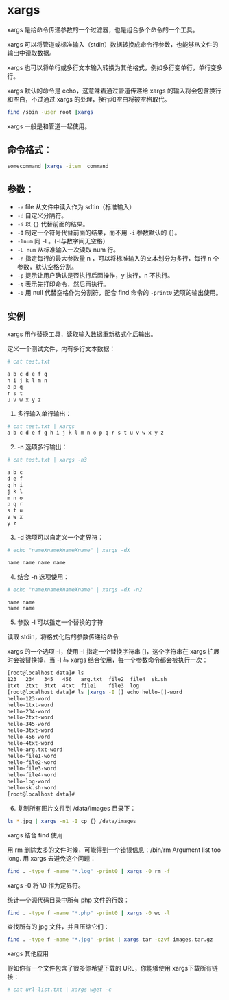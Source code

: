 # xargs

xargs 是给命令传递参数的一个过滤器，也是组合多个命令的一个工具。

xargs 可以将管道或标准输入（stdin）数据转换成命令行参数，也能够从文件的输出中读取数据。

xargs 也可以将单行或多行文本输入转换为其他格式，例如多行变单行，单行变多行。

xargs 默认的命令是 echo，这意味着通过管道传递给 xargs 的输入将会包含换行和空白，不过通过 xargs 的处理，换行和空白将被空格取代。

```bash
find /sbin -user root |xargs
```

xargs 一般是和管道一起使用。

## 命令格式：

```bash
somecommand |xargs -item  command
```

## 参数：

- `-a`		file 从文件中读入作为 sdtin（标准输入）
- `-d`		自定义分隔符。
- `-i`		以 `{}` 代替前面的结果。
- `-I`		制定一个符号代替前面的结果，而不用 `-i` 参数默认的 `{}`。
- `-lnum` 	同 -L。(-l与数字间无空格）
- `-L num` 	从标准输入一次读取 num 行。
- `-n` 		指定每行的最大参数量 n ，可以将标准输入的文本划分为多行，每行 n 个参数，默认空格分割。
- `-p` 		提示让用户确认是否执行后面操作，y 执行，n 不执行。
- `-t` 		表示先打印命令，然后再执行。
- `-0` 		用 null 代替空格作为分割符，配合 find 命令的 `-print0` 选项的输出使用。

## 实例

xargs 用作替换工具，读取输入数据重新格式化后输出。

定义一个测试文件，内有多行文本数据：

```bash
# cat test.txt

a b c d e f g
h i j k l m n
o p q
r s t
u v w x y z
```

1. 多行输入单行输出：


```bash
# cat test.txt | xargs
a b c d e f g h i j k l m n o p q r s t u v w x y z
```

2. -n 选项多行输出：

```bash
# cat test.txt | xargs -n3

a b c
d e f
g h i
j k l
m n o
p q r
s t u
v w x
y z
```

3. -d 选项可以自定义一个定界符：

```bash
# echo "nameXnameXnameXname" | xargs -dX

name name name name
```

4. 结合 -n 选项使用：

```bash
# echo "nameXnameXnameXname" | xargs -dX -n2

name name
name name
```

5. 参数 -I 可以指定一个替换的字符

读取 stdin，将格式化后的参数传递给命令

xargs 的一个选项 -I，使用 -I 指定一个替换字符串 []，这个字符串在 xargs 扩展时会被替换掉，当 -I 与 xargs 结合使用，每一个参数命令都会被执行一次：

```bash
[root@localhost data]# ls
123   234   345   456   arg.txt  file2  file4  sk.sh
1txt  2txt  3txt  4txt  file1    file3  log
[root@localhost data]# ls |xargs -I [] echo hello-[]-word
hello-123-word
hello-1txt-word
hello-234-word
hello-2txt-word
hello-345-word
hello-3txt-word
hello-456-word
hello-4txt-word
hello-arg.txt-word
hello-file1-word
hello-file2-word
hello-file3-word
hello-file4-word
hello-log-word
hello-sk.sh-word
[root@localhost data]#
```

6. 复制所有图片文件到 /data/images 目录下：

```bash
ls *.jpg | xargs -n1 -I cp {} /data/images
```

xargs 结合 find 使用

用 rm 删除太多的文件时候，可能得到一个错误信息：/bin/rm Argument list too long. 用 xargs 去避免这个问题：

```bash
find . -type f -name "*.log" -print0 | xargs -0 rm -f
```

xargs -0 将 \0 作为定界符。

统计一个源代码目录中所有 php 文件的行数：

```bash
find . -type f -name "*.php" -print0 | xargs -0 wc -l
```

查找所有的 jpg 文件，并且压缩它们：

```bash
find . -type f -name "*.jpg" -print | xargs tar -czvf images.tar.gz
```

xargs 其他应用

假如你有一个文件包含了很多你希望下载的 URL，你能够使用 xargs下载所有链接：

```bash
# cat url-list.txt | xargs wget -c
```